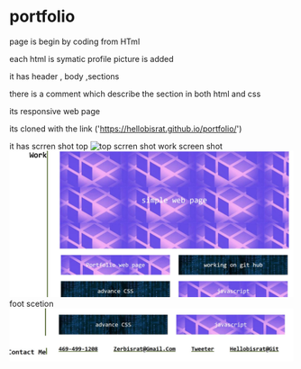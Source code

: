 # portfolio
<!-- Bisrat mengesha -->

<!-- protfolio web page -->

page is begin by coding from HTml

each html is symatic
profile picture is added 

it has header , body ,sections

there is a comment which describe the section in both html and css 

its responsive web page

its cloned with the link ('https://hellobisrat.github.io/portfolio/')

it has scrren shot top <img src='/assets/images/top-screen' alt='top scrren shot'>
work screen shot <img src="/assets/images/Scn-2.jpg" alt='work screen shot'>
foot scetion <img src='/assets/images/scr3.jpg' alt='contact me section'>